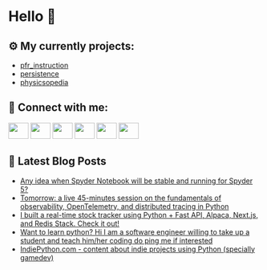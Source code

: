 # Hello 👋

## ⚙️ My currently projects:
- [pfr_instruction](https://github.com/bullbesh/pfr_instruction)
- [persistence](https://github.com/bullbesh/persistence)
- [physicsopedia](https://github.com/bullbesh/physicsopedia)

## 🔎 Connect with me:
[<img height="32" width="40" src="https://cdn.jsdelivr.net/npm/simple-icons@v5/icons/telegram.svg" />](https://t.me/bullbesh)
[<img height="32" width="40" src="https://cdn.jsdelivr.net/npm/simple-icons@v5/icons/vk.svg" />](https://vk.com/bullbesh)
[<img height="32" width="40" src="https://cdn.jsdelivr.net/npm/simple-icons@v5/icons/twitter.svg" />](https://twitter.com/bullbesh1)
[<img height="32" width="40" src="https://cdn.jsdelivr.net/npm/simple-icons@v5/icons/instagram.svg" />](https://www.instagram.com/bullbesh)
[<img height="32" width="40" src="https://cdn.jsdelivr.net/npm/simple-icons@v5/icons/reddit.svg" />](https://www.reddit.com/user/bullbesh)
[<img height="32" width="40" src="https://cdn.jsdelivr.net/npm/simple-icons@v5/icons/youtube.svg" />](https://www.youtube.com/channel/UCtfjRs6uzgq5mfm8S06WTcg)

## 📕 Latest Blog Posts
<!-- BLOG-POST-LIST:START -->
- [Any idea when Spyder Notebook will be stable and running for Spyder 5?](https://www.reddit.com/r/Python/comments/trbyzk/any_idea_when_spyder_notebook_will_be_stable_and/)
- [Tomorrow: a live 45-minutes session on the fundamentals of observability, OpenTelemetry, and distributed tracing in Python](https://www.reddit.com/r/Python/comments/tra9f1/tomorrow_a_live_45minutes_session_on_the/)
- [I built a real-time stock tracker using Python + Fast API, Alpaca, Next.js, and Redis Stack. Check it out!](https://www.reddit.com/r/Python/comments/tra4u1/i_built_a_realtime_stock_tracker_using_python/)
- [Want to learn python? Hi I am a software engineer willing to take up a student and teach him/her coding do ping me if interested](https://www.reddit.com/r/Python/comments/tr7b25/want_to_learn_python_hi_i_am_a_software_engineer/)
- [IndiePython.com - content about indie projects using Python &lpar;specially gamedev&rpar;](https://www.reddit.com/r/Python/comments/tr5l1q/indiepythoncom_content_about_indie_projects_using/)
<!-- BLOG-POST-LIST:END -->
